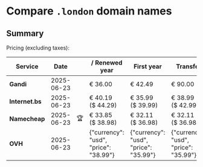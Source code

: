 # Compare `.london` domain names

## Summary

Pricing (excluding taxes):

| Service | Date |  | / Renewed year | First year | Transfer | Restoration |
|--|--|--|--|--|--|--|
| **Gandi** | 2025-06-23 |  | € 36.00 | € 42.49 | € 90.00 | € 46.22 |
| **Internet.bs** | 2025-06-23 |  | € 40.19<br>($ 44.29) | € 35.99<br>($ 39.99) | € 38.99<br>($ 42.99) | € 98.15<br>($ 100.69) |
| **Namecheap** | 2025-06-23 | 🏆 | € 33.85<br>($ 38.98) | € 32.11<br>($ 36.98) | € 32.11<br>($ 36.98) |  |
| **OVH** | 2025-06-23 |  | {"currency": "usd", "price": "38.99"} | {"currency": "usd", "price": "35.99"} | {"currency": "usd", "price": "35.99"} |  |
